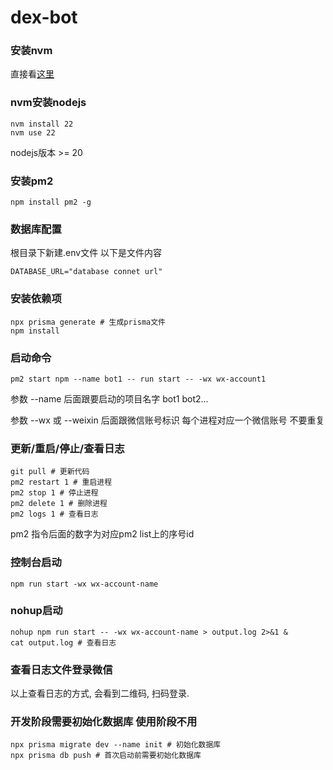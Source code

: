 # dex-bot
### 安装nvm 
 直接看[这里](https://github.com/nvm-sh/nvm?tab=readme-ov-file#installing-and-updating)

### nvm安装nodejs 
```
nvm install 22 
nvm use 22 
```
nodejs版本 >= 20

### 安装pm2 
```
npm install pm2 -g 
```

### 数据库配置
根目录下新建.env文件 以下是文件内容
```
DATABASE_URL="database connet url"
```

### 安装依赖项
```
npx prisma generate # 生成prisma文件
npm install 
```

### 启动命令
```
pm2 start npm --name bot1 -- run start -- -wx wx-account1
```
参数 --name 后面跟要启动的项目名字 bot1 bot2... 

参数 --wx 或 --weixin 后面跟微信账号标识 每个进程对应一个微信账号 不要重复

### 更新/重启/停止/查看日志
```
git pull # 更新代码 
pm2 restart 1 # 重启进程
pm2 stop 1 # 停止进程
pm2 delete 1 # 删除进程
pm2 logs 1 # 查看日志
```
pm2 指令后面的数字为对应pm2 list上的序号id

### 控制台启动
```
npm run start -wx wx-account-name
```

### nohup启动
```
nohup npm run start -- -wx wx-account-name > output.log 2>&1 &
cat output.log # 查看日志
```

### 查看日志文件登录微信
以上查看日志的方式, 会看到二维码, 扫码登录.

### 开发阶段需要初始化数据库 使用阶段不用
```
npx prisma migrate dev --name init # 初始化数据库
npx prisma db push # 首次启动前需要初始化数据库
```